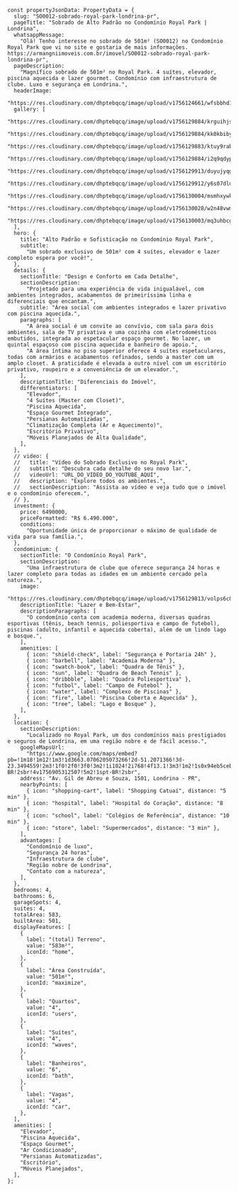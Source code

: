     const propertyJsonData: PropertyData = {
      slug: "SO0012-sobrado-royal-park-londrina-pr",
      pageTitle: "Sobrado de Alto Padrão no Condomínio Royal Park | Londrina",
      whatsappMessage:
        "Olá! Tenho interesse no sobrado de 501m² (SO0012) no Condomínio Royal Park que vi no site e gostaria de mais informações. https://armangniimoveis.com.br/imovel/SO0012-sobrado-royal-park-londrina-pr",
      pageDescription:
        "Magnífico sobrado de 501m² no Royal Park. 4 suítes, elevador, piscina aquecida e lazer gourmet. Condomínio com infraestrutura de clube. Luxo e segurança em Londrina.",
      headerImage:
        "https://res.cloudinary.com/dhptebqcq/image/upload/v1756124661/wfsbbhd1p5mxo3dym5zw.jpg",
      gallery: [
        "https://res.cloudinary.com/dhptebqcq/image/upload/v1756129884/krguihjs9mihdylirch2.jpg",
        "https://res.cloudinary.com/dhptebqcq/image/upload/v1756129884/kk0kbibyiiji4cshm19t.jpg",
        "https://res.cloudinary.com/dhptebqcq/image/upload/v1756129883/ktuy9rab7rrvxktsynx2.jpg",
        "https://res.cloudinary.com/dhptebqcq/image/upload/v1756129884/i2q9qdypsye0fi6uln7o.jpg",
        "https://res.cloudinary.com/dhptebqcq/image/upload/v1756129913/duyujyqgy8isvcpbobp1.jpg",
        "https://res.cloudinary.com/dhptebqcq/image/upload/v1756129912/y6s07dld4j13et82ddjv.jpg",
        "https://res.cloudinary.com/dhptebqcq/image/upload/v1756130004/msmhxywkw6pbei0svwsf.jpg",
        "https://res.cloudinary.com/dhptebqcq/image/upload/v1756130028/w2n48vwmnnmio2wwxy2o.jpg",
        "https://res.cloudinary.com/dhptebqcq/image/upload/v1756130003/mq3uhbcgm9i6pwmiqqoj.jpg",
      ],
      hero: {
        title: "Alto Padrão e Sofisticação no Condomínio Royal Park",
        subtitle:
          "Um sobrado exclusivo de 501m² com 4 suítes, elevador e lazer completo espera por você!",
      },
      details: {
        sectionTitle: "Design e Conforto em Cada Detalhe",
        sectionDescription:
          "Projetado para uma experiência de vida inigualável, com ambientes integrados, acabamentos de primeiríssima linha e diferenciais que encantam.",
        subtitle: "Área social com ambientes integrados e lazer privativo com piscina aquecida.",
        paragraphs: [
          "A área social é um convite ao convívio, com sala para dois ambientes, sala de TV privativa e uma cozinha com eletrodomésticos embutidos, integrada ao espetacular espaço gourmet. No lazer, um quintal espaçoso com piscina aquecida e banheiro de apoio.",
          "A área íntima no piso superior oferece 4 suítes espetaculares, todas com armários e acabamentos refinados, sendo a master com um amplo closet. A praticidade é elevada a outro nível com um escritório privativo, roupeiro e a conveniência de um elevador.",
        ],
        descriptionTitle: "Diferenciais do Imóvel",
        differentiators: [
          "Elevador",
          "4 Suítes (Master com Closet)",
          "Piscina Aquecida",
          "Espaço Gourmet Integrado",
          "Persianas Automatizadas",
          "Climatização Completa (Ar e Aquecimento)",
          "Escritório Privativo",
          "Móveis Planejados de Alta Qualidade",
        ],
      },
      // video: {
      //   title: "Vídeo do Sobrado Exclusivo no Royal Park",
      //   subtitle: "Descubra cada detalhe do seu novo lar.",
      //   videoUrl: "URL_DO_VIDEO_DO_YOUTUBE_AQUI",
      //   description: "Explore todos os ambientes.",
      //   sectionDescription: "Assista ao vídeo e veja tudo que o imóvel e o condomínio oferecem.",
      // },
      investment: {
        price: 6490000,
        priceFormatted: "R$ 6.490.000",
        conditions:
          "Oportunidade única de proporcionar o máximo de qualidade de vida para sua família.",
      },
      condominium: {
        sectionTitle: "O Condomínio Royal Park",
        sectionDescription:
          "Uma infraestrutura de clube que oferece segurança 24 horas e lazer completo para todas as idades em um ambiente cercado pela natureza.",
        image:
          "https://res.cloudinary.com/dhptebqcq/image/upload/v1756129813/volps6c0dtcj2hepbho7.jpg",
        descriptionTitle: "Lazer e Bem-Estar",
        descriptionParagraphs: [
          "O condomínio conta com academia moderna, diversas quadras esportivas (tênis, beach tennis, poliesportiva e campo de futebol), piscinas (adulto, infantil e aquecida coberta), além de um lindo lago e bosque.",
        ],
        amenities: [
          { icon: "shield-check", label: "Segurança e Portaria 24h" },
          { icon: "barbell", label: "Academia Moderna" },
          { icon: "swatch-book", label: "Quadra de Tênis" },
          { icon: "sun", label: "Quadra de Beach Tennis" },
          { icon: "dribbble", label: "Quadra Poliesportiva" },
          { icon: "futbol", label: "Campo de Futebol" },
          { icon: "water", label: "Complexo de Piscinas" },
          { icon: "fire", label: "Piscina Coberta e Aquecida" },
          { icon: "tree", label: "Lago e Bosque" },
        ],
      },
      location: {
        sectionDescription:
          "Localizado no Royal Park, um dos condomínios mais prestigiados e seguros de Londrina, em uma região nobre e de fácil acesso.",
        googleMapsUrl:
          "https://www.google.com/maps/embed?pb=!1m18!1m12!1m3!1d3663.0706205073266!2d-51.2071366!3d-23.3494559!2m3!1f0!2f0!3f0!3m2!1i1024!2i768!4f13.1!3m3!1m2!1s0x94eb5cebe382453f%3A0x86ef8ae89f560e72!2sCondom%C3%ADnio%20Royal%20Park%20Residence!5e0!3m2!1spt-BR!2sbr!4v1756905312507!5m2!1spt-BR!2sbr",
        address: "Av. Gil de Abreu e Souza, 1501, Londrina - PR",
        nearbyPoints: [
          { icon: "shopping-cart", label: "Shopping Catuaí", distance: "5 min" },
          { icon: "hospital", label: "Hospital do Coração", distance: "8 min" },
          { icon: "school", label: "Colégios de Referência", distance: "10 min" },
          { icon: "store", label: "Supermercados", distance: "3 min" },
        ],
        advantages: [
          "Condomínio de luxo",
          "Segurança 24 horas",
          "Infraestrutura de clube",
          "Região nobre de Londrina",
          "Contato com a natureza",
        ],
      },
      bedrooms: 4,
      bathrooms: 6,
      garageSpots: 4,
      suites: 4,
      totalArea: 583,
      builtArea: 501,
      displayFeatures: [
        {
          label: "(total) Terreno",
          value: "583m²",
          iconId: "home",
        },
        {
          label: "Área Construída",
          value: "501m²",
          iconId: "maximize",
        },
        {
          label: "Quartos",
          value: "4",
          iconId: "users",
        },
        {
          label: "Suítes",
          value: "4",
          iconId: "waves",
        },
        {
          label: "Banheiros",
          value: "6",
          iconId: "bath",
        },
        {
          label: "Vagas",
          value: "4",
          iconId: "car",
        },
      ],
      amenities: [
        "Elevador",
        "Piscina Aquecida",
        "Espaço Gourmet",
        "Ar Condicionado",
        "Persianas Automatizadas",
        "Escritório",
        "Móveis Planejados",
      ],
    };
